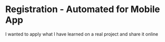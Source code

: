 # Registration - Automated for Mobile App
I wanted to apply what I have learned on a real project and share it online
